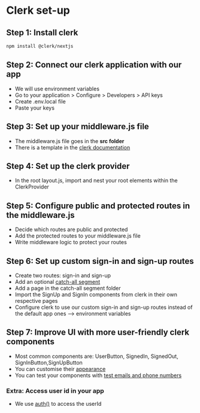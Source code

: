 # Clerk set-up

## Step 1: Install clerk

```bash
npm install @clerk/nextjs
```

## Step 2: Connect our clerk application with our app

- We will use environment variables
- Go to your application > Configure > Developers > API keys
- Create .env.local file
- Paste your keys

## Step 3: Set up your middleware.js file

- The middleware.js file goes in the **src folder**
- There is a template in the [clerk documentation](https://clerk.com/docs/reference/nextjs/clerk-middleware)

## Step 4: Set up the clerk provider

- In the root layout.js, import and nest your root elements within the ClerkProvider

## Step 5: Configure public and protected routes in the middleware.js

- Decide which routes are public and protected
- Add the protected routes to your middleware.js file
- Write middleware logic to protect your routes

## Step 6: Set up custom sign-in and sign-up routes

- Create two routes: sign-in and sign-up
- Add an optional [catch-all segment](https://nextjs.org/docs/app/api-reference/file-conventions/dynamic-routes#catch-all-segments)
- Add a page in the catch-all segment folder
- Import the SignUp and SignIn components from clerk in their own respective pages
- Configure clerk to use our custom sign-in and sign-up routes instead of the default app ones --> environment variables

## Step 7: Improve UI with more user-friendly clerk components

- Most common components are: UserButton, SignedIn, SignedOut, SignInButton,SignUpButton
- You can customise their [appearance](https://clerk.com/docs/guides/customizing-clerk/appearance-prop/overview)
- You can test your components with [test emails and phone numbers](https://clerk.com/docs/guides/development/testing/test-emails-and-phones#email-addresses)

### Extra: Access user id in your app

- We use [auth()](https://clerk.com/docs/reference/nextjs/app-router/auth) to access the userId

